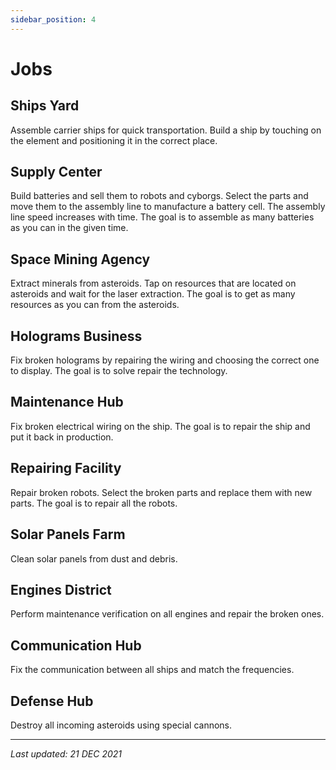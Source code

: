 ```yaml
---
sidebar_position: 4
---
```


# Jobs

## Ships Yard

<!-- [Ships Yard] -->

Assemble carrier ships for quick transportation. Build a ship by touching on the element and positioning it in the correct place.

## Supply Center

<!-- [Supply Center] -->

Build batteries and sell them to robots and cyborgs. Select the parts and move them to the assembly line to manufacture a battery cell. The assembly line speed increases with time. The goal is to assemble as many batteries as you can in the given time.

## Space Mining Agency

<!-- [Space Mining Agency] -->

Extract minerals from asteroids. Tap on resources that are located on asteroids and wait for the laser extraction. The goal is to get as many resources as you can from the asteroids.

## Holograms Business

<!-- [Holograms Business] -->

Fix broken holograms by repairing the wiring and choosing the correct one to display. The goal is to solve repair the technology.

## Maintenance Hub

<!-- [Maintenance Hub] -->

Fix broken electrical wiring on the ship. The goal is to repair the ship and put it back in production.

## Repairing Facility

<!-- [Repairing Facility] -->

Repair broken robots. Select the broken parts and replace them with new parts. The goal is to repair all the robots.

## Solar Panels Farm

<!-- [Solar Panels Farm image] -->

Clean solar panels from dust and debris.

## Engines District

<!-- [Engines District image] -->

Perform maintenance verification on all engines and repair the broken ones.

## Communication Hub

<!-- [Communication Hub image] -->

Fix the communication between all ships and match the frequencies.

## Defense Hub

<!-- [Defense Hub image] -->

Destroy all incoming asteroids using special cannons.

---

*Last updated: 21 DEC 2021*
